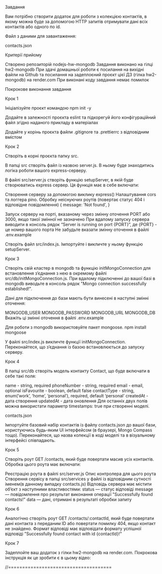 Завдання

Вам потрібно створити додаток для роботи з колекцією контактів, в якому можна буде за допомогою HTTP запитів отримувати дані всіх контактів або одного по id.

Файл з даними для завантаження:

contacts.json



Критерії прийому

Створено репозиторій nodejs-hw-mongodb
Завдання виконано на гілці hw2-mongodb
При здачі домашньої роботи є посилання на вихідні файли на Github та посилання на задеплоєний проєкт цієї ДЗ (гілка hw2-mongodb) на render.com
При виконані коду завдання немає помилок


Покрокове виконання завдання



Крок 1



Ініціалізуйте проєкт командою npm init -y

Додайте в залежності проєкта eslint та підкорегуй його конфігураційний файл згідно наданого прикладу в матеріалах

Додайте у корінь проєкта файли .gitignore та .prettierrc з відповідним вмістом



Крок 2



Створіть в корні проєкта папку src.

В папці src створіть файл із назвою server.js. В ньому буде знаходитись логіка роботи вашого express-серверу.

В файлі src/server.js створіть функцію setupServer, в якій буде створюватись express сервер. Ця функція має в себе включати:

Створення серверу за допомогою виклику express()
Налаштування cors та логгера pino.
Обробку неіснуючих роутів (повертає статус 404 і відповідне повідомлення)
{
  message: 'Not found',
}

Запуск серверу на порті, вказаному через змінну оточення PORT або 3000, якщо такої змінної не зазначено
При вдалому запуску сервера виводити в консоль рядок “Server is running on port {PORT}”, де {PORT} - це номер вашого порта
Не забудьте вказати змінну оточення в файлі .env.example

Створіть файл src/index.js. Імпортуйте і викличте у ньому функцію setupServer.



Крок 3



Створіть свій кластер в mongodb та функцію initMongoConnection для встановлення зʼєднання з нею в окремому файлі src/db/initMongoConnection.js. При вдалому підключенні до вашої базі в mongodb виводьте в консоль рядок "Mongo connection successfully established!".

Дані для підключення до бази мають бути винесені в наступні змінні оточення:

MONGODB_USER
MONGODB_PASSWORD
MONGODB_URL
MONGODB_DB
Вкажіть ці змінні оточення в файлі .env.example

Для роботи з mongodb використовуйте пакет mongoose.
npm install mongoose

У файлі src/index.js викличте функції initMongoConnection. Переконайтеся, що зʼєднання із базою встановлюється до запуску серверу.



Крок 4



В папці src/db створіть модель контакту Contact, що буде включати в себе такі поля:

name - string, required
phoneNumber - string, required
email - email, optional
isFavourite - boolean, default false
contactType - string, enum(’work’, ‘home’, ‘personal’), required, default ‘personal’
createdAt - дата створення
updatedAt - дата оновлення
Для останніх двух полів можна використати параметр timestamps: true при створенні моделі.

contacts.json



Імпортуйте базовий набір контактів із файлу contacts.json до вашої бази, користуючись будь-яким UI інтерфейсом (в браузері, Mongo Compass тощо). Переконайтеся, що назва колекції в коді моделі та в візуальному інтерфейсі співпадають.



Крок 5



Створіть роут GET /contacts, який буде повертати масив усіх контактів. Обробка цього роута має включати:

Реєстрацію роута в файлі src/server.js
Опис контролера для цього роута
Створення сервісу в папці src/services у файлі із відповідним сутності іменем(в данному випадку contacts.js)
Відповідь сервера має містити об’єкт з наступними властивостями:
status — статус відповіді
message — повідомлення про результат виконання операції "Successfully found contacts!"
data — дані, отримані в результаті обробки запиту


Крок 6



Аналогічно створіть роут GET /contacts/:contactId, який буде повертати дані контакта з переданим ID або повертати помилку 404, якщо контакт не знайдено. Формат відповіді має відповідати формату успішної відповіді "Successfully found contact with id {contactId}!"



Крок 7



Задеплойте ваш додаток з гілки hw2-mongodb на render.com. Покрокова інструкція як це зробити є в цьому відео:

//=====================================
